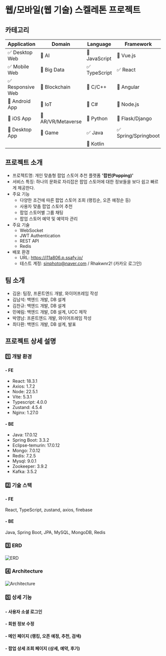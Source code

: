 # 웹/모바일(웹 기술) 스켈레톤 프로젝트

## 카테고리

| Application | Domain | Language | Framework |
| ---- | ---- | ---- | ---- |
| :white_check_mark: Desktop Web | :black_square_button: AI | :black_square_button: JavaScript | :black_square_button: Vue.js |
| :white_check_mark: Mobile Web | :black_square_button: Big Data | :white_check_mark: TypeScript | :white_check_mark: React |
| :white_check_mark: Responsive Web | :black_square_button: Blockchain | :black_square_button: C/C++ | :black_square_button: Angular |
| :black_square_button: Android App | :black_square_button: IoT | :black_square_button: C# | :black_square_button: Node.js |
| :black_square_button: iOS App | :black_square_button: AR/VR/Metaverse | :black_square_button: Python | :black_square_button: Flask/Django |
| :black_square_button: Desktop App | :black_square_button: Game | :white_check_mark: Java | :white_check_mark: Spring/Springboot |
| | | :black_square_button: Kotlin | |

<!-- 필수 항목 -->

## 프로젝트 소개

* 프로젝트명: 개인 맞춤형 팝업 스토어 추천 플랫폼 **'팝핀(Popping)'**
* 서비스 특징: 하나의 문화로 자리잡은 팝업 스토어에 대한 정보들을 보다 쉽고 빠르게 제공한다.
* 주요 기능
  - 다양한 조건에 따른 팝업 스토어 조회 (랭킹순, 오픈 예정순 등)
  - 사용자 맞춤 팝업 스토어 추천
  - 팝업 스토어별 그룹 채팅
  - 팝업 스토어 예약 및 예약자 관리
* 주요 기술
  - WebSocket
  - JWT Authentication
  - REST API
  - Redis
* 배포 환경
  - URL: https://i11a806.p.ssafy.io/
  - 테스트 계정: sinphoto@naver.com / Rhakwnr2! (카카오 로그인)

## 팀 소개
* 김윤: 팀장, 프론트엔드 개발, 와이어프레임 작성
* 김남석: 백엔드 개발, DB 설계
* 김찬규: 백엔드 개발, DB 설계
* 민예림: 백엔드 개발, DB 설계, UCC 제작
* 박영남: 프론트엔드 개발, 와이어프레임 작성
* 최다환: 백엔드 개발, DB 설계, 발표

## 프로젝트 상세 설명
### 1️⃣ 개발 환경
#### - FE
- React: 18.3.1
- Axios: 1.7.2
- Node: 22.5.1
- Vite: 5.3.1
- Typescript: 4.0.0
- Zustand: 4.5.4
- Nginx: 1.27.0
#### - BE
- Java: 17.0.12
- Spring Boot: 3.3.2
- Eclipse-temurin: 17.0.12
- Mongo: 7.0.12
- Redis: 7.2.5
- Mysql: 9.0.1
- Zookeeper: 3.9.2
- Kafka: 3.5.2

### 2️⃣ 기술 스택
#### - FE
React, TypeScript, zustand, axios, firebase
#### - BE
Java, Spring Boot, JPA, MySQL, MongoDB, Redis

### 3️⃣ ERD
![ERD](https://lab.ssafy.com/s11-webmobile1-sub2/S11P12A806/-/raw/dev/img/ERD.png)

### 4️⃣ Architecture
![Architecture](https://lab.ssafy.com/s11-webmobile1-sub2/S11P12A806/-/raw/dev/img/Architecture.png)

### 5️⃣ 상세 기능
#### - 사용자 소셜 로그인
#### - 회원 정보 수정
#### - 메인 페이지 (랭킹, 오픈 예정, 추천, 검색)
#### - 팝업 상세 조회 페이지 (상세, 예약, 후기)
